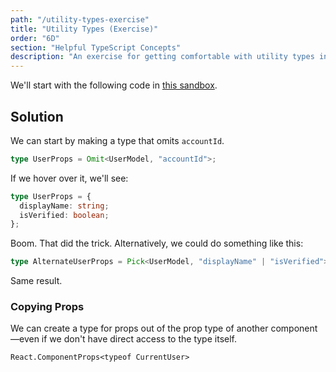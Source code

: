 ```yaml
---
path: "/utility-types-exercise"
title: "Utility Types (Exercise)"
order: "6D"
section: "Helpful TypeScript Concepts"
description: "An exercise for getting comfortable with utility types in TypeScript."
---
```


We'll start with the following code in [this sandbox](https://codesandbox.io/s/fun-with-utility-types-2lmj2?file=/src/Application.tsx).

## Solution

We can start by making a type that omits `accountId`.

```ts
type UserProps = Omit<UserModel, "accountId">;
```

If we hover over it, we'll see:

```ts
type UserProps = {
  displayName: string;
  isVerified: boolean;
};
```

Boom. That did the trick. Alternatively, we could do something like this:

```ts
type AlternateUserProps = Pick<UserModel, "displayName" | "isVerified">;
```

Same result.

### Copying Props

We can create a type for props out of the prop type of another component—even if we don't have direct access to the type itself.

```tsx
React.ComponentProps<typeof CurrentUser>
```
